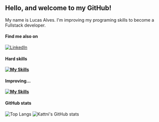 ## Hello, and welcome to my GitHub!
My name is Lucas Alves. I'm improving my programing skills to become a Fullstack developer.

    
#### Find me also on
[![LinkedIn](https://img.shields.io/badge/LinkedIn-fff?style=for-the-badge&logo=linkedin&logoColor=0E76A8)](https://www.linkedin.com/in/lucas-alves-789808272/)

#### Hard skills
**[![My Skills](https://skillicons.dev/icons?i=js,nodejs,git,github,mysql,html,css)](https://skillicons.dev)**

#### Improving...
**[![My Skills](https://skillicons.dev/icons?i=mongodb,postgres,typescript,docker,aws)](https://skillicons.dev)**

#### GitHub stats
![Top Langs](https://github-readme-stats.vercel.app/api/top-langs/?username=Lucasasdev&layout=donut) ![Kattni's GitHub stats](https://github-readme-stats.vercel.app/api?username=Lucasasdev)

